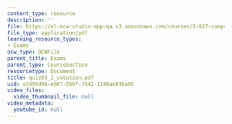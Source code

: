 ```yaml
---
content_type: resource
description: ''
file: https://ol-ocw-studio-app-qa.s3.amazonaws.com/courses/1-017-computing-and-data-analysis-for-environmental-applications-fall-2003/e3495d96eb675b6f75421249ae93ba05_quiz03_1_solution.pdf
file_type: application/pdf
learning_resource_types:
- Exams
ocw_type: OCWFile
parent_title: Exams
parent_type: CourseSection
resourcetype: Document
title: quiz03_1_solution.pdf
uid: e3495d96-eb67-5b6f-7542-1249ae93ba05
video_files:
  video_thumbnail_file: null
video_metadata:
  youtube_id: null
---
```

